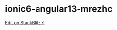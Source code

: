 # ionic6-angular13-mrezhc

[Edit on StackBlitz ⚡️](https://stackblitz.com/edit/ionic6-angular13-mrezhc)
